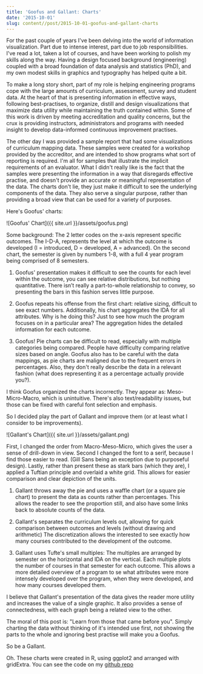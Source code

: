 ```yaml
---
title: 'Goofus and Gallant: Charts'
date: '2015-10-01'
slug: content//post/2015-10-01-goofus-and-gallant-charts
---
```


For the past couple of years I've been delving into the world of information visualization.  Part due to intense interest, part due to job responsibilities.  I've read a lot, taken a lot of courses, and have been working to polish my skills along the way.  Having a design focused background (engineering) coupled with a broad foundation of data analysis and statistics (PhD), and my own modest skills in graphics and typography has helped quite a bit.

To make a long story short, part of my role is helping engineering programs cope with the large amounts of curriculum, assessment, survey and student data.  At the heart of that is presenting information in effective ways, following best-practises, to organize, distill and design visualizations that maximize data utility while maintaining the truth contained within.   Some of this work is driven by meeting accreditation and quality concerns, but the crux is providing instructors, administrators and programs with needed insight to develop data-informed continuous improvement practises.

The other day I was provided a sample report that had some visualizations of curriculum mapping data.  These samples were created for a workshop provided by the accreditor, and are intended to show programs what sort of reporting is required.  I'm all for samples that illustrate the implicit requirements of an evaluator.  What I didn't really like is the fact that the samples were presenting the information in a way that disregards effective practise, and doesn't provide an accurate or meaningful representation of the data.  The charts don't lie, they just make it difficult to see the underlying components of the data.  They also serve a singular purpose, rather than providing a broad view that can be used for a variety of purposes.

Here's Goofus' charts:

![Goofus' Chart]({{ site.url }}/assets/goofus.png)

Some background:  The 2 letter codes on the x-axis represent specific outcomes.  The I-D-A, represents the level at which the outcome is developed (I = introduced, D = developed, A = advanced).  On the second chart, the semester is given by numbers 1-8, with a full 4 year program being comprised of 8 semesters.

1) Goofus' presentation makes it difficult to see the counts for each level within the outcome,  you can see relative distributions, but nothing quantitative.  There isn’t really a part-to-whole relationship to convey, so presenting the bars in this fashion serves little purpose.  

2) Goofus repeats his offense from the first chart: relative sizing, difficult to see exact numbers.   Additionally, his chart aggregates the IDA for all attributes.  Why is he doing this?  Just to see how much the program focuses on in a particular area?  The aggregation hides the detailed information for each outcome.

3) Goofus! Pie charts can be difficult to read, especially with multiple categories being compared.  People  have difficulty comparing relative sizes based on angle.  Goofus also has to be careful with the data mappings, as pie charts are maligned due to the frequent errors in percentages. Also, they don't really describe the data in a relevant fashion (what does representing it as a percentage actually provide you?).  

I think Goofus organized the charts incorrectly.  They appear as: Meso-Micro-Macro, which is unintuitive.  There's also text/readability issues, but those can be fixed with careful font selection and emphasis.

So I decided play the part of Gallant and improve them (or at least what I consider to be improvements).

![Gallant's Chart]({{ site.url }}/assets/gallant.png)

First, I changed the order from Macro-Meso-Micro, which gives the user a sense of drill-down in view.  Second I changed the font to a serif, because I find those easier to read. (Gill Sans being an exception due to purposeful design).  Lastly, rather than present these as stark bars (which they are), I applied a Tuftian principle and overlaid a white grid.  This allows for easier comparison and clear depiction of the units.

1) Gallant throws away the pie and uses a waffle chart (or a square pie chart) to present the data as counts rather than percentages.  This allows the reader to see the proportion still, and also have some links back to absolute counts of the data.  

2) Gallant's separates the curriculum levels out, allowing for quick comparison between outcomes and levels (without drawing and arithmetic)  The discretization allows the interested to see exactly how many courses contributed to the development of the outcome.   

3) Gallant uses Tufte's small multiples: The multiples are arranged by semester on the horizontal and IDA on the vertical. Each multiple plots the number of courses in that semester for each outcome.  This allows a more detailed overview of a program to se what attributes were more intensely developed over the program, when they were developed, and how many courses developed them.

I believe that Gallant's presentation of the data gives the reader more utility and increases the value of a single graphic.  It also provides a sense of connectedness, with each graph being a related view to the other.  

The moral of this post is:  "Learn from those that came before you".   Simply charting the data without thinking of it's intended use first, not showing the parts to the whole and ignoring best practise will make you a Goofus.

So be a Gallant.  

Oh.  These charts were created in R, using ggplot2 and arranged with gridExtra. You can see the code on my [github repo](https://github.com/jkaupp/curricualized)
